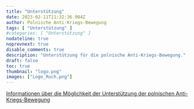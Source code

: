 ```yaml
---
title: "Unterstützung"
date: 2023-02-11T11:32:36.904Z
author: Polnische Anti-Kriegs-Bewegung
tags: [ "Unterstützung" ]
#categories: [ "Unterstützung" ]
nodateline: true
noprevnext: true
disable_comments: true
description: "Unterstützung für die polnische Anti-Kriegs-Bewegung."
draft: false
toc: true
thumbnail: "logo.png"
images: ["Logo_Ruch.png"]
---
```

[Informationen über die Möglichkeit der Unterstützung der polnischen Anti-Kriegs-Bewegung](https://polskiruchantywojenny.com/pokoj-i-wolnosc/wsparcie/ "Unterstützungsseite der polnischen Anti-Kriegs-Bewegung")
